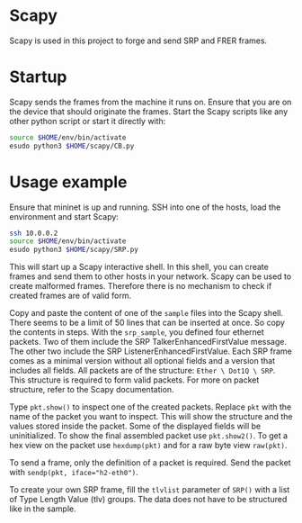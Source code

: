 # Scapy

Scapy is used in this project to forge and send SRP and FRER frames.

# Startup

Scapy sends the frames from the machine it runs on. Ensure that you are on the device that should originate the frames. Start the Scapy scripts like any other python script or start it directly with:
```sh
source $HOME/env/bin/activate
esudo python3 $HOME/scapy/CB.py
```

# Usage example

Ensure that mininet is up and running. SSH into one of the hosts, load the environment and start Scapy:
```sh
ssh 10.0.0.2
source $HOME/env/bin/activate
esudo python3 $HOME/scapy/SRP.py
```

This will start up a Scapy interactive shell. In this shell, you can create frames and send them to other hosts in your network. Scapy can be used to create malformed frames. Therefore there is no mechanism to check if created frames are of valid form.

Copy and paste the content of one of the `sample` files into the Scapy shell. There seems to be a limit of 50 lines that can be inserted at once. So copy the contents in steps. With the `srp_sample`, you defined four ethernet packets. Two of them include the SRP TalkerEnhancedFirstValue message. The other two include the SRP ListenerEnhancedFirstValue. Each SRP frame comes as a minimal version without all optional fields and a version that includes all fields.
All packets are of the structure: `Ether \ Dot1Q \ SRP`. This structure is required to form valid packets. For more on packet structure, refer to the Scapy documentation.

Type `pkt.show()` to inspect one of the created packets. Replace `pkt` with the name of the packet you want to inspect. This will show the structure and the values stored inside the packet. Some of the displayed fields will be uninitialized. To show the final assembled packet use `pkt.show2()`. To get a hex view on the packet use `hexdump(pkt)` and for a raw byte view `raw(pkt)`.

To send a frame, only the definition of a packet is required. Send the packet with `sendp(pkt, iface="h2-eth0")`.

To create your own SRP frame, fill the `tlvlist` parameter of `SRP()` with a list of Type Length Value (tlv) groups. The data does not have to be structured like in the sample.
